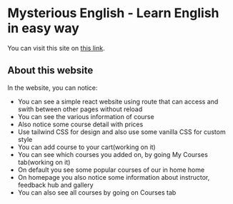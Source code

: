 # Mysterious English - Learn English in easy way

You can visit this site on [this link](https://favourite-books-dot-com.netlify.app/).

## About this website

In the website, you can notice:

- You can see a simple react website using route that can access and swith between other pages without reload
- You can see the various information of course
- Also notice some course detail with prices
- Use tailwind CSS for design and also use some vanilla CSS for custom style
- You can add course to your cart(working on it)
- You can see which courses you added on, by going My Courses tab(working on it)
- On default you see some popular courses of our in home home
- On homepage you also notice some information about instructor, feedback hub and gallery
- You can also see all courses by going on Courses tab
